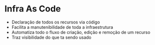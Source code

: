 # Infra As Code
- Declaração de todos os recursos via código
- Facilita a manutenibilidade de toda a infraestrutura
- Automatiza todo o fluxo de criação, edição e remoção de um recurso
- Traz visibilidade do que ta sendo usado
